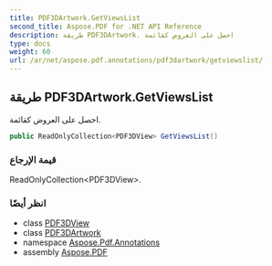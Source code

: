 ```yaml
---
title: PDF3DArtwork.GetViewsList
second_title: Aspose.PDF for .NET API Reference
description: طريقة PDF3DArtwork. احصل على العروض كقائمة
type: docs
weight: 60
url: /ar/net/aspose.pdf.annotations/pdf3dartwork/getviewslist/
---
```

## طريقة PDF3DArtwork.GetViewsList

احصل على العروض كقائمة.

```csharp
public ReadOnlyCollection<PDF3DView> GetViewsList()
```

### قيمة الإرجاع

ReadOnlyCollection&lt;PDF3DView&gt;.

### انظر أيضًا

* class [PDF3DView](../../pdf3dview/)
* class [PDF3DArtwork](../)
* namespace [Aspose.Pdf.Annotations](../../../aspose.pdf.annotations/)
* assembly [Aspose.PDF](../../../)